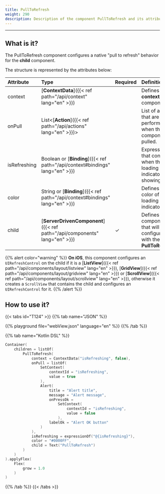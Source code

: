 ```yaml
---
title: PullToRefresh
weight: 290
description: Description of the component PullToRefresh and its attributes
---
```


---

## What is it?

The PullToRefresh component configures a native "pull to refresh" behavior for the **child** component.

The structure is represented by the attributes below:

| Attribute | Type                                                | Required | Definition                                                                                          |
| :-------- | :-------------------------------------------------- | :------- | :-------------------------------------------------------------------------------------------------- |
| context   | [**ContextData**]({{< ref path="/api/context" lang="en" >}}) |          | Defines a **context** for the component. |
| onPull    | List<[**Action**]({{< ref path="/api/actions" lang="en" >}})> |          | List of actions that are performed when the **child** component is pulled. |
| isRefreshing | Boolean or [**Binding**]({{< ref path="/api/context#bindings" lang="en" >}}) |          | Expression that controls when the loading indicator is showing. |
| color     | String or [**Binding**]({{< ref path="/api/context#bindings" lang="en" >}}) |          | Defines the color of the loading indicator. |
| child     | [**ServerDrivenComponent**]({{< ref path="/api/components" lang="en" >}}) | ✓        | Defines the component that will be configured with the **PullToRefresh**. |

{{% alert color="warning" %}}
**On iOS**, this component configures an `UIRefreshControl` on the child if it is a [**ListView**]({{< ref path="/api/components/layout/listview" lang="en" >}}), [**GridView**]({{< ref path="/api/components/layout/gridview" lang="en" >}}) or [**ScrollView**]({{< ref path="/api/components/layout/scrollview" lang="en" >}}), otherwise it creates a `ScrollView` that contains the child and configures an `UIRefreshControl` for it.
{{% /alert %}}

## How to use it?

{{< tabs id="T124" >}}
{{% tab name="JSON" %}}

<!-- json-playground:webView.json
{
    "_beagleComponent_": "beagle:container",
    "children": [
        {
            "_beagleComponent_": "beagle:pullToRefresh",
            "context": {
                "id": "isRefreshing",
                "value": false
            },
            "onPull": [
                {
                    "_beagleAction_": "beagle:setContext",
                    "contextId": "isRefreshing",
                    "value": true
                },
                {
                    "_beagleAction_": "beagle:alert",
                    "title": "Alert title",
                    "message": "Alert message",
                    "onPressOk": {
                        "_beagleAction_": "beagle:setContext",
                        "contextId": "isRefreshing",
                        "value": false
                    },
                    "labelOk": "Alert OK button"
                }
            ],
            "isRefreshing": "@{isRefreshing}",
            "color": "#0000FF",
            "child": {
                "_beagleComponent_": "beagle:text",
                "text": "PullToRefresh"
            }
        }
    ],
    "style" : {
        "flex" : {
            "grow": 1
        }
    }
}
-->

{{% playground file="webView.json" language="en" %}}
{{% /tab %}}

{{% tab name="Kotlin DSL" %}}

```kotlin
Container(
    children = listOf(
        PullToRefresh(
            context = ContextData("isRefreshing", false),
            onPull = listOf(
                SetContext(
                    contextId = "isRefreshing",
                    value = true
                ),
                Alert(
                    title = "Alert title",
                    message = "Alert message",
                    onPressOk =
                        SetContext(
                            contextId = "isRefreshing",
                            value = false
                        ),
                    labelOk = "Alert OK button"
                )
            ),
            isRefreshing = expressionOf("@{isRefreshing}"),
            color = "#0000FF",
            child = Text("PullToRefresh")
        )
    )
).applyFlex(
    Flex(
        grow = 1.0
    )
)
```

{{% /tab %}}
{{< /tabs >}}
